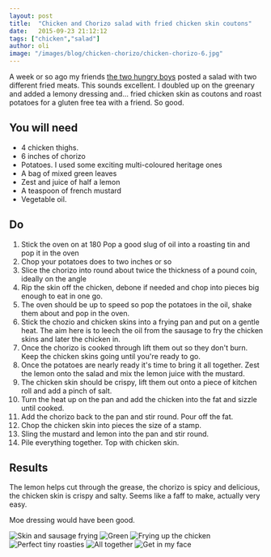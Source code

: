 ```yaml
---
layout: post
title:  "Chicken and Chorizo salad with fried chicken skin coutons"
date:   2015-09-23 21:12:12
tags: ["chicken","salad"]
author: oli
image: "/images/blog/chicken-chorizo/chicken-chorizo-6.jpg"
---
```


A week or so ago my friends [the two hungry boys](https://twitter.com/twohungryboys/status/643487361075122177) posted a salad with two different fried meats.  This sounds excellent.  I doubled up on the greenary and added a lemony dressing and... fried chicken skin as coutons and roast potatoes for a gluten free tea with a friend.  So good.


## You will need

* 4 chicken thighs.
* 6 inches of chorizo
* Potatoes.  I used some exciting multi-coloured heritage ones
* A bag of mixed green leaves
* Zest and juice of half a lemon
* A teaspoon of french mustard
* Vegetable oil.

## Do

1. Stick the oven on at 180  Pop a good slug of oil into a roasting tin and pop it in the oven
2. Chop your potatoes does to two inches or so
3. Slice the chorizo into round about twice the thickness of a pound coin, ideally on the angle
4. Rip the skin off the chicken, debone if needed and chop into pieces big enough to eat in one go.
5. The oven should be up to speed so pop the potatoes in the oil, shake them about and pop in the oven.
6. Stick the chozio and chicken skins into a frying pan and put on a gentle heat.  The aim here is to leech the oil from the sausage to fry the chicken skins and later the chicken in.
7. Once the chorizo is cooked through lift them out so they don't burn.  Keep the chicken skins going until you're ready to go.
8. Once the potatoes are nearly ready it's time to bring it all together.  Zest the lemon onto the salad and mix the lemon juice with the mustard.
9. The chicken skin should be crispy, lift them out onto a piece of kitchen roll and add a pinch of salt.
10. Turn the heat up on the pan and add the chicken into the fat and sizzle until cooked.  
11. Add the chorizo back to the pan and stir round. Pour off the fat.
12. Chop the chicken skin into pieces the size of a stamp.
13. Sling the mustard and lemon into the pan and stir round.
14. Pile everything together.  Top with chicken skin.


## Results

The lemon helps cut through the grease, the chorizo is spicy and delicious, the chicken skin is crispy and salty.  Seems like a faff to make, actually very easy.

Moe dressing would have been good.


![Skin and sausage frying](/images/blog/chicken-chorizo/chicken-chorizo-1.jpg)
![Green](/images/blog/chicken-chorizo/chicken-chorizo-2.jpg)
![Frying up the chicken](/images/blog/chicken-chorizo/chicken-chorizo-3.jpg)
![Perfect tiny roasties](/images/blog/chicken-chorizo/chicken-chorizo-4.jpg)
![All together](/images/blog/chicken-chorizo/chicken-chorizo-5.jpg)
![Get in my face](/images/blog/chicken-chorizo/chicken-chorizo-6.jpg)
